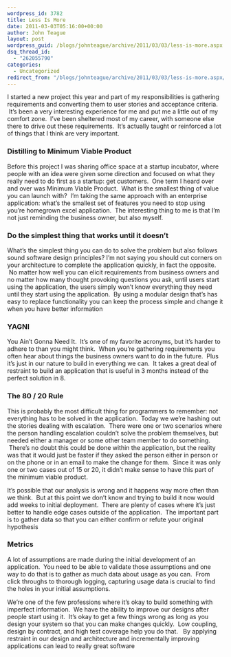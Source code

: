 ```yaml
---
wordpress_id: 3782
title: Less Is More
date: 2011-03-03T05:16:00+00:00
author: John Teague
layout: post
wordpress_guid: /blogs/johnteague/archive/2011/03/03/less-is-more.aspx
dsq_thread_id:
  - "262055790"
categories:
  - Uncategorized
redirect_from: "/blogs/johnteague/archive/2011/03/03/less-is-more.aspx/"
---
```

I started a new project this year and part of my responsibilities is gathering requirements and converting them to user stories and acceptance criteria. &nbsp;It&#8217;s been a very interesting experience for me and put me a little out of my comfort zone. &nbsp;I&#8217;ve been sheltered most of my career, with someone else there to drive out these requirements. &nbsp;It&#8217;s actually taught or reinforced a lot of things that I think are very important.

### Distilling to Minimum Viable Product

Before this project I was sharing office space at a startup incubator, where people with an idea were given some direction and focused on what they really need to do first as a startup: get customers. &nbsp;One term I heard over and over was Minimum Viable Product. &nbsp;What is the smallest thing of value you can launch with? &nbsp;I&#8217;m taking the same approach with an enterprise application: what&#8217;s the smallest set of features you need to stop using you&#8217;re homegrown excel application. &nbsp;The interesting thing to me is that I&#8217;m not just reminding the business owner, but also myself.

### Do the simplest thing that works until it doesn&#8217;t

What&#8217;s the simplest thing you can do to solve the problem but also follows sound software design principles? I&#8217;m not saying you should cut corners on your architecture to complete the application quickly, in fact the opposite. &nbsp;No matter how well you can elicit requirements from business owners and no matter how many thought provoking questions you ask, until users start using the application, the users simply won&#8217;t know everything they need until they start using the application. &nbsp;By using a modular design that&#8217;s has easy to replace functionality you can keep the process simple and change it when you have better information

### YAGNI

You Ain&#8217;t Gonna Need It. &nbsp;It&#8217;s one of my favorite acronyms, but it&#8217;s harder to adhere to than you might think. &nbsp;When you&#8217;re gathering requirements you often hear about things the business owners want to do in the future. &nbsp;Plus it&#8217;s just in our nature to build in everything we can. &nbsp;It takes a great deal of restraint to build an application that is useful in 3 months instead of the perfect solution in 8.

### The 80 / 20 Rule

This is probably the most difficult thing for programmers to remember: not everything has to be solved in the application. &nbsp;Today we we&#8217;re hashing out the stories dealing with escalation. &nbsp;There were one or two scenarios where the person handling escalation couldn&#8217;t solve the problem themselves, but needed either a manager or some other team member to do something. &nbsp;There&#8217;s no doubt this could be done within the application, but the reality was that it would just be faster if they asked the person either in person or on the phone or in an email to make the change for them. &nbsp;Since it was only one or two cases out of 15 or 20, it didn&#8217;t make sense to have this part of the minimum viable product. &nbsp;

It&#8217;s possible that our analysis is wrong and it happens way more often than we think. &nbsp;But at this point we don&#8217;t know and trying to build it now would add weeks to initial deployment. &nbsp;There are plenty of cases where it&#8217;s just better to handle edge cases outside of the application. &nbsp;The important part is to gather data so that you can either confirm or refute your original hypothesis

### Metrics

A lot of assumptions are made during the initial development of an application. &nbsp;You need to be able to validate those assumptions and one way to do that is to gather as much data about usage as you can. &nbsp;From click throughs to thorough logging, capturing usage data is crucial to find the holes in your initial assumptions.

We&#8217;re one of the few professions where it&#8217;s okay to build something with imperfect information. &nbsp;We have the ability to improve our designs after people start using it. &nbsp;It&#8217;s okay to get a few things wrong as long as you design your system so that you can make changes quickly. &nbsp;Low coupling, design by contract, and high test coverage help you do that. &nbsp; By applying restraint in our design and architecture and incrementally improving applications can lead to really great software